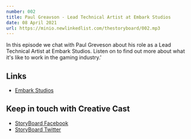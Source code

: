 ```yaml
---
number: 002
title: Paul Greavson - Lead Technical Artist at Embark Studios
date: 08 April 2021
url: https://minio.newlinkedlist.com/thestoryboard/002.mp3
---
```


In this episode we chat with Paul Greveson about his role as a Lead Technical Artist at Embark Studios. Listen on to find out more about what it\'s like to work in the gaming industry.'

## Links
* [Embark Studios](https://www.facebook.com/embark.games/)

## Keep in touch with Creative Cast
* [StoryBoard Facebook](https://www.facebook.com/thestoryboardhub/)
* [StoryBoard Twitter](https://twitter.com/storyboardhub/)